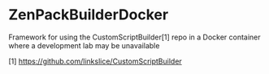# ZenPackBuilderDocker
Framework for using the CustomScriptBuilder[1] repo in a Docker container where a development lab may be unavailable


[1] https://github.com/linkslice/CustomScriptBuilder
